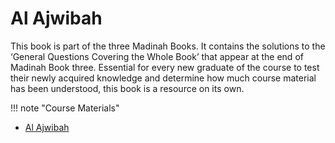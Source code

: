 # Al Ajwibah

This book is part of the three Madinah Books. It contains the solutions to the ‘General Questions Covering the Whole Book’ that appear at the end of Madinah Book three. Essential for every new graduate of the course to test their newly acquired knowledge and determine how much course material has been understood, this book is a resource on its own.

!!! note "Course Materials"

* [Al Ajwibah](http://drvaniya.com/wp-content/uploads/2012/05/Al-Ajwibah-Solutions-to-General-Questions-at-End-of-Madinah-Book-3.pdf)